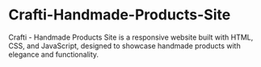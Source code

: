# Crafti-Handmade-Products-Site
Crafti - Handmade Products Site is a responsive website built with HTML, CSS, and JavaScript, designed to showcase handmade products with elegance and functionality.
